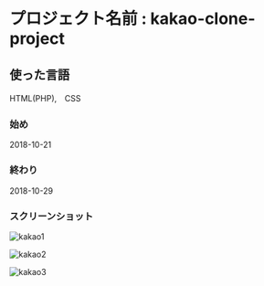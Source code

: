 # プロジェクト名前 : kakao-clone-project
## 使った言語
HTML(PHP),　CSS
### 始め
2018-10-21
### 終わり
2018-10-29
### スクリーンショット
![kakao1](https://user-images.githubusercontent.com/33077726/48140106-743ac280-e2eb-11e8-830b-6b84ea4c4162.PNG)

![kakao2](https://user-images.githubusercontent.com/33077726/48140107-743ac280-e2eb-11e8-9fbf-d394ae163565.PNG)

![kakao3](https://user-images.githubusercontent.com/33077726/48140109-756bef80-e2eb-11e8-87f3-2f433af63e76.PNG)